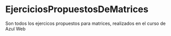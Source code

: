 # EjerciciosPropuestosDeMatrices
Son todos los ejercicos propuestos para matrices, realizados en el curso de Azul Web
